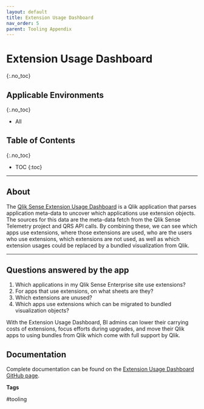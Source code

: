 ```yaml
---
layout: default
title: Extension Usage Dashboard
nav_order: 5
parent: Tooling Appendix
---
```


# Extension Usage Dashboard <i class="fas fa-tools fa-xs" title="Tooling | Pre-Built Solutions"></i>
{:.no_toc}

## Applicable Environments
{:.no_toc}
- All

## Table of Contents
{:.no_toc}

* TOC
{:toc}

-------------------------

## About <i class="fas fa-tools fa-xs" title="Tooling | Pre-Built Solutions"></i>

The [Qlik Sense Extension Usage Dashboard](https://github.com/eapowertools/qs-extension-usage-dashboard) is a Qlik application that parses application meta-data to uncover which applications use extension objects. The sources for this data are the meta-data fetch from the Qlik Sense Telemetry project and QRS API calls. By combining these, we can see which apps use extensions, where those extensions are used, who are the users who use extensions, which extensions are not used, as well as which extension usages could be replaced by a bundled visualization from Qlik.

-------------------------

## Questions answered by the app

1. Which applications in my Qlik Sense Enterprise site use extensions?
2. For apps that use extensions, on what sheets are they?
3. Which extensions are unused?
4. Which apps use extensions which can be migrated to bundled visualization objects?

With the Extension Usage Dashboard, BI admins can lower their carrying costs of extensions, focus efforts during upgrades, and move their Qlik apps to using bundles from Qlik which come with full support by Qlik.

## Documentation

Complete documentation can be found on the [Extension Usage Dashboard GitHub page](https://github.com/eapowertools/qs-extension-usage-dashboard).

**Tags**

#tooling


